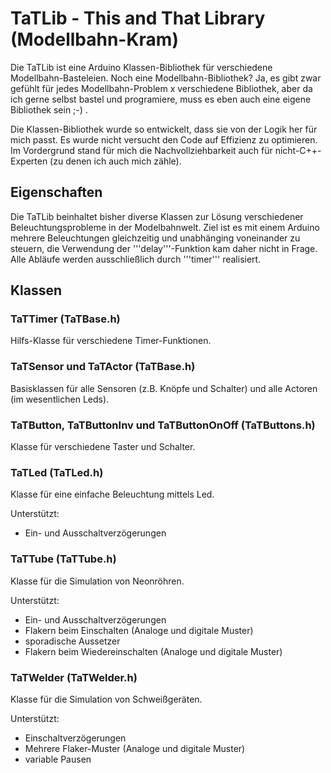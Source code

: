 # TaTLib - This and That Library (Modellbahn-Kram)

Die TaTLib ist eine Arduino Klassen-Bibliothek für verschiedene Modellbahn-Basteleien. 
Noch eine Modellbahn-Bibliothek? Ja, es gibt zwar gefühlt für jedes Modellbahn-Problem x verschiedene Bibliothek,
aber da ich gerne selbst bastel und programiere, muss es eben auch eine eigene Bibliothek sein ;-) .

Die Klassen-Bibliothek wurde so entwickelt, dass sie von der Logik her für mich passt. 
Es wurde nicht versucht den Code auf Effizienz zu optimieren. 
Im Vordergrund stand für mich die Nachvollziehbarkeit auch für nicht-C++-Experten (zu denen ich auch mich zähle).

## Eigenschaften
Die TaTLib beinhaltet bisher diverse Klassen zur Lösung verschiedener Beleuchtungsprobleme in der Modelbahnwelt. 
Ziel ist es mit einem Arduino mehrere Beleuchtungen gleichzeitig und unabhänging voneinander zu steuern, 
die Verwendung der '''delay'''-Funktion kam daher nicht in Frage. Alle Abläufe werden ausschließlich durch '''timer''' realisiert.

## Klassen

### TaTTimer (TaTBase.h)
Hilfs-Klasse für verschiedene Timer-Funktionen.

### TaTSensor und TaTActor (TaTBase.h)
Basisklassen für alle Sensoren (z.B. Knöpfe und Schalter) und alle Actoren (im wesentlichen Leds).

### TaTButton, TaTButtonInv und TaTButtonOnOff (TaTButtons.h)
Klasse für verschiedene Taster und Schalter.

### TaTLed (TaTLed.h)
Klasse für eine einfache Beleuchtung mittels Led. 

Unterstützt: 
- Ein- und Ausschaltverzögerungen

### TaTTube (TaTTube.h)
Klasse für die Simulation von Neonröhren. 

Unterstützt:
- Ein- und Ausschaltverzögerungen
- Flakern beim Einschalten (Analoge und digitale Muster)
- sporadische Aussetzer
- Flakern beim Wiedereinschalten (Analoge und digitale Muster)

### TaTWelder (TaTWelder.h)
Klasse für die Simulation von Schweißgeräten. 

Unterstützt:
- Einschaltverzögerungen
- Mehrere Flaker-Muster (Analoge und digitale Muster)
- variable Pausen
